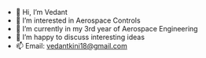 - 👋 Hi, I’m Vedant
- 👀 I’m interested in Aerospace Controls
- 🌱 I’m currently in my 3rd year of Aerospace Engineering
- 💞️ I’m happy to discuss interesting ideas
- 📫 Email: vedantkini18@gmail.com

<!---
vedantkini21/vedantkini21 is a ✨ special ✨ repository because its `README.md` (this file) appears on your GitHub profile.
You can click the Preview link to take a look at your changes.
--->
